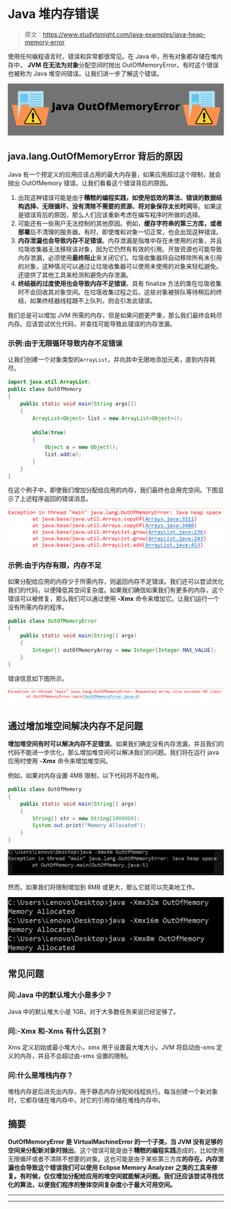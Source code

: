 # Java 堆内存错误

> 原文：<https://www.studytonight.com/java-examples/java-heap-memory-error>

使用任何编程语言时，错误和异常都很常见。在 Java 中，所有对象都存储在堆内存中， **JVM 在无法为对象**分配空间时抛出 OutOfMemoryError。有时这个错误也被称为 Java 堆空间错误。让我们进一步了解这个错误。

![Java OutOfMemory Error](img/384f7bd54fcbd1deb6b4cfe439c328c0.png)

## java.lang.OutOfMemoryError 背后的原因

Java 有一个预定义的应用应该占用的最大内存量，如果应用超过这个限制，就会抛出 OutOfMemory 错误。让我们看看这个错误背后的原因。

1.  出现这种错误可能是由于**糟糕的编程实践，如使用低效的算法、错误的数据结构选择、无限循环、没有清除不需要的资源、将对象保存太长时间**等。如果这是错误背后的原因，那么人们应该重新考虑在编写程序时所做的选择。
2.  可能还有一些用户无法控制的其他原因。例如，**缓存字符串的第三方库，或者部署**后不清理的服务器。有时，即使堆和对象一切正常，也会出现这种错误。
3.  **内存泄漏也会导致内存不足错误**。内存泄漏是指堆中存在未使用的对象，并且垃圾收集器无法移除该对象，因为它仍然有有效的引用。开放资源也可能导致内存泄漏，必须使用**最终阻止**来关闭它们。垃圾收集器将自动移除所有未引用的对象，这种情况可以通过让垃圾收集器可以使用未使用的对象来轻松避免。还提供了其他工具来检测和避免内存泄漏。
4.  **终结器的过度使用也会导致内存不足错误**。具有 finalize 方法的类在垃圾收集时不会回收其对象空间。在垃圾收集过程之后，这些对象被排队等待稍后的终结，如果终结器线程跟不上队列，则会引发此错误。

我们总是可以增加 JVM 所需的内存，但是如果问题更严重，那么我们最终会耗尽内存。应该尝试优化代码，并查找可能导致此错误的内存泄漏。

### 示例:由于无限循环导致内存不足错误

让我们创建一个对象类型的`ArrayList`，并向其中无限地添加元素，直到内存耗尽。

```java
import java.util.ArrayList;
public class OutOfMemory
{
	public static void main(String args[])
	{
		ArrayList<Object> list = new ArrayList<Object>();

		while(true)
		{
			Object o = new Object();
			list.add(o);
		}
	}
}
```

在这个例子中，即使我们增加分配给应用的内存，我们最终也会用完空间。下图显示了上述程序返回的错误消息。

![OutOfMemory Error](img/60829680f84e91574f3f8b20a86c31b7.png)

### 示例:由于内存有限，内存不足

如果分配给应用的内存少于所需内存，则返回内存不足错误。我们还可以尝试优化我们的代码，以便降低其空间复杂度。如果我们确信如果我们有更多的内存，这个错误可以被修复，那么我们可以通过使用 **-Xmx** 命令来增加它。让我们运行一个没有所需内存的程序。

```java
public class OutOfMemoryError
{
	public static void main(String[] args)
	{
		Integer[] outOfMemoryArray = new Integer[Integer.MAX_VALUE];
	}
} 
```

错误信息如下图所示。

![OutOfMemory Error](img/879a18dd8c908472030d0bd2c3391d3b.png)

## 通过增加堆空间解决内存不足问题

**增加堆空间有时可以解决内存不足错误**。如果我们确定没有内存泄漏，并且我们的代码不能进一步优化，那么增加堆空间可以解决我们的问题。我们将在运行 java 应用时使用 **-Xmx** 命令来增加堆空间。

例如，如果对内存设置 4MB 限制，以下代码将不起作用。

```java
public class OutOfMemory
{
	public static void main(String[] args)
	{
		String[] str = new String[1000000];
		System.out.print("Memory Allocated");
	}
}
```

![OutOfMemoryError because insufficient memory was allocated to the application](img/6033397d64a7aa20c9573cb8bf91de31.png)

然而，如果我们将限制增加到 8MB 或更大，那么它就可以完美地工作。

![Application runs if we allocate 8MB or more space.](img/a64e1ffc073b7449b7a83ae45f0b236a.png)

## 常见问题

### 问:Java 中的默认堆大小是多少？

Java 中的默认堆大小是 1GB，对于大多数任务来说已经足够了。

### 问:-Xmx 和-Xms 有什么区别？

Xms 定义初始或最小堆大小，xmx 用于设置最大堆大小。JVM 将启动由-xms 定义的内存，并且不会超过由-xmx 设置的限制。

### 问:什么是堆栈内存？

堆栈内存是后进先出内存，用于静态内存分配和线程执行。每当创建一个新对象时，它都存储在堆内存中，对它的引用存储在堆栈内存中。

## 摘要

**OutOfMemoryError 是 VirtualMachineError 的一个子类，当 JVM 没有足够的空间来分配新对象时抛出**。这个错误可能是由于**糟糕的编程实践**造成的，比如使用无限循环或者不清除不想要的对象。这也可能是由于某些第三方库**的存在。**内存泄漏也会导致这个错误**我们可以使用 Eclipse Memory Analyzer 之类的工具来修复。有时候，仅仅增加分配给应用的堆空间就能解决问题。我们还应该尝试寻找优化的算法，以便我们程序的整体空间复杂度小于最大可用空间。**

* * *

* * *